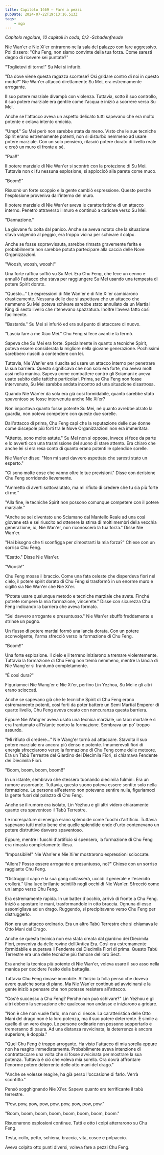 ```yaml
---
title: Capitolo 1469 – Fare a pezzi
pubDate: 2024-07-22T19:13:16.513Z
tags:
    - mga
---
```



<em>Capitolo regolare,
10 capitoli in coda, 0/3
-Schadenfreude</em>


Nie Wan'er e Nie Xi'er entrarono nella sala del palazzo con fare aggressivo. Poi dissero: "Chu Feng, non siamo convinte della tua forza. Come saresti degno di ricevere sei puntate?"


"Toglietevi di torno!" Su Mei si infuriò.


"Da dove viene questa ragazza scortese? Osi gridare contro di noi in questo modo?" Nie Wan'er attaccò direttamente Su Mei, era estremamente arrogante.


Il suo potere marziale divampò con violenza. Tuttavia, sotto il suo controllo, il suo potere marziale era gentile come l'acqua e iniziò a scorrere verso Su Mei.


Anche se l'attacco aveva un aspetto delicato tutti sapevano che era molto potente e celava intento omicida.


"Umpf." Su Mei però non sarebbe stata da meno. Visto che le sue tecniche Spirit erano estremamente potenti, non si disturbò nemmeno ad usare potere marziale. Con un solo pensiero, rilasciò potere dorato di livello reale e creò un muro di fronte a sé.


"Paa!!"


Il potere marziale di Nie Wan'er si scontrò con la protezione di Su Mei. Tuttavia non ci fu nessuna esplosione, si appiccicò alla parete come muco.


"Boom!!"


Risuonò un forte scoppio e la gente cambiò espressione. Questo perché l'esplosione proveniva dall'interno del muro.


Il potere marziale di Nie Wan'er aveva le caratteristiche di un attacco interno. Penetrò attraverso il muro e continuò a caricare verso Su Mei.


"Dannazione."


La giovane fu colta dal panico. Anche se aveva notato che la situazione stava volgendo al peggio, era troppo vicina per schivare il colpo.


Anche se fosse sopravvissuta, sarebbe rimasta gravemente ferita e probabilmente non sarebbe potuta partecipare alla caccia delle Nove Organizzazioni.


"Woosh, woosh, woosh!"


Una forte raffica soffiò su Su Mei. Era Chu Feng, che fece un cenno e annullò l'attacco che stava per raggiungere Su Mei usando una tempesta di potere Spirit dorato.


"Questo..." Le espressioni di Nie Wan'er e di Nie Xi'er cambiarono drasticamente. Nessuna delle due si aspettava che un attacco che nemmeno Su Mei poteva schivare sarebbe stato annullato da un Martial King di sesto livello che ritenevano spazzatura. Inoltre l'aveva fatto così facilmente.


"Bastarde." Su Mei si infuriò ed era sul punto di attaccare di nuovo.


"Lascia fare a me Xiao Mei." Chu Feng si fece avanti e la fermò.


Sapeva che Su Mei era forte. Specialmente in quanto a tecniche Spirit, poteva essere considerata la migliore nella giovane generazione. Pochissimi sarebbero riusciti a contendere con lei.


Tuttavia, Nie Wan'er era riuscita ad usare un attacco interno per penetrare la sua barriera. Questo significava che non solo era forte, ma aveva molti assi nella manica. Sapeva come combattere contro gli Sciamani e aveva usato subito delle tattiche particolari. Prima, se Chu Feng non fosse intervenuto, Su Mei sarebbe andata incontro ad una situazione disastrosa.


Quando Nie Wan'er da sola era già così formidabile, quanto sarebbe stato spaventoso se fosse intervenuta anche Nie Xi'er?


Non importava quanto fosse potente Su Mei, né quanto avrebbe alzato la guardia, non poteva competere con queste due sorelle.


Dall'attacco di prima, Chu Feng capì che la reputazione delle due donne come discepole più forti tra le Nove Organizzazioni non era immeritata.


"Attento, sono molto astute." Su Mei non si oppose, invece si fece da parte e lo avvertì con una trasmissione del suono di stare attento. Era chiaro che anche lei si era resa conto di quanto erano potenti le splendide sorelle.


Nie Wan'er disse: "Non mi sarei davvero aspettata che saresti stato un esperto."


"Ci sono molte cose che vanno oltre le tue previsioni." Disse con derisione Chu Feng sorridendo lievemente.


"Ammetto di averti sottovalutato, ma mi rifiuto di credere che tu sia più forte di me."


"Alla fine, le tecniche Spirit non possono comunque competere con il potere marziale."


"Anche se sei diventato uno Sciamano dal Mantello Reale ad una così giovane età e sei riuscito ad ottenere la stima di molti membri della vecchia generazione, io, Nie Wan'er, non riconoscerò la tua forza." Disse Nie Wan'er.


"Hai bisogno che ti sconfigga per dimostrarti la mia forza?" Chiese con un sorriso Chu Feng.


"Esatto." Disse Nie Wan'er.


"Woosh!"


Chu Feng mosse il braccio. Come una fata celeste che disperdeva fiori nel cielo, il potere spirit dorato di Chu Feng si trasformò in un enorme muro e sigillò sia Nie Wan'er che Nie Xi'er.


"Potete usare qualunque metodo e tecniche marziale che avete. Finché potrete rompere la mia formazione, vincerete." Disse con sicurezza Chu Feng indicando la barriera che aveva formato.


"Sei davvero arrogante e presuntuoso." Nie Wan'er sbuffò freddamente e strinse un pugno.


Un flusso di potere martial formò una lancia dorata. Con un potere sconvolgente, l'arma sfrecciò verso la formazione di Chu Feng.


"Boom!!"


Una forte esplosione. Il cielo e il terreno iniziarono a tremare violentemente. Tuttavia la formazione di Chu Feng non tremò nemmeno, mentre la lancia di Nie Wang'er si frantumò completamente.


"È così dura?"


Figuriamoci Nie Wang'er e Nie Xi'er, perfino Lin Yezhou, Su Mei e gli altri erano scioccati.


Anche se sapevano già che le tecniche Spirit di Chu Feng erano estremamente potenti, così forti da poter battere un Semi Martial Emperor di quarto livello, Chu Feng aveva creato con noncuranza questa barriera.


Eppure Nie Wang'er aveva usato una tecnica marziale, un tabù mortale e si era frantumato all'istante contro la formazione. Sembrava un po' troppo assurdo.


"Mi rifiuto di credere..." Nie Wang'er tornò ad attaccare. Stavolta il suo potere marziale era ancora più denso e potente. Innumerevoli fiori di energia sfrecciarono verso la formazione di Chu Feng come delle meteore. Era un Tabù Terrestre del Giardino dei Diecimila Fiori, si chiamava Fendente dei Diecimila Fiori.


"Boom, boom, boom, boom!!"


In un istante, sembrava che stessero tuonando diecimila fulmini. Era un rumore assordante. Tuttavia, questo suono poteva essere sentito solo nella formazione. Le persone all'esterno non potevano sentire nulla, figuriamoci la gente fuori dal palazzo di Chu Feng.


Anche se il rumore era isolato, Lin Yezhou e gli altri videro chiaramente quanto era spaventoso il Tabù Terrestre.


Le increspature di energia erano splendide come fuochi d'artificio. Tuttavia sapevano tutti molto bene che quelle splendide onde d'urto contenevano un potere distruttivo davvero spaventoso.


Eppure, mentre i fuochi d'artificio si spensero, la formazione di Chu Feng era rimasta completamente illesa.


"Impossibile!" Nie Wan'er e Nie Xi'er mostrarono espressioni scioccate.


"Allora? Posso essere arrogante e presuntuoso, no?" Chiese con un sorriso raggiante Chu Feng.


"Distruggi il capo e la sua gang collasserà, uccidi il generale e l'esercito crollerà." Una luce brillante scintillò negli occhi di Nie Wan'er. Sfrecciò come un lampo verso Chu Feng.


Era estremamente rapida. In un batter d'occhio, arrivò di fronte a Chu Feng. Iniziò a spostare le mani, trasformandole in otto braccia. Ognuna di esse assomigliava ad un drago. Ruggendo, si precipitavano verso Chu Feng per distruggerlo.


Non era un attacco ordinario. Era un altro Tabù Terrestre che si chiamava le Otto Mani del Drago.


Anche se questa tecnica non era stata creata dal giardino dei Diecimila Fiori, proveniva da delle rovine dell'Antica Era. Così era estremamente formidabile e superava il Fendente dei Diecimila Fiori di prima. Questo Tabù Terrestre era una delle tecniche più famose del loro Sect.


Era anche la tecnica più potente di Nie Wan'er, voleva usare il suo asso nella manica per decidere l'esito della battaglia.


Tuttavia Chu Feng rimase immobile. All'inizio la folla pensò che doveva avere qualche sorta di piano. Ma Nie Wan'er continuò ad avvicinarsi e la gente iniziò a pensare che non potesse resistere all'attacco.


"Cos'è successo a Chu Feng? Perché non può schivare?" Lin Yezhou e gli altri ebbero la sensazione che qualcosa non andasse e iniziarono a gridare.


"Non è che non vuole farlo, ma non ci riesce. La caratteristica delle Otto Mani del drago non è la loro potenza, ma il suo potere deterrente. È simile a quello di un vero drago. Le persone ordinarie non possono sopportarlo e tremeranno di paura. Ad una distanza ravvicinata, la deterrenza è ancora superiore, è doppia."


"Quel Chu Feng è troppo arrogante. Ha visto l'attacco di mia sorella eppure non ha reagito immediatamente. Probabilmente aveva intenzione di contrattaccare una volta che si fosse avvicinata per mostrare la sua potenza. Tuttavia è ciò che voleva mia sorella. Ora dovrà affrontare l'enorme potere deterrente delle otto mani del drago."


"Anche se volesse reagire, ha già perso l'occasione di farlo. Verrà sconfitto."


Pensò sogghignando Nie Xi'er. Sapeva quanto era terrificante il tabù terrestre.


"Pow, pow, pow, pow, pow, pow, pow, pow, pow."


"Boom, boom, boom, boom, boom, boom, boom, boom."


Risuonarono esplosioni continue. Tutti e otto i colpi atterrarono su Chu Feng.


Testa, collo, petto, schiena, braccia, vita, cosce e polpaccio.


Aveva colpito otto punti diversi, voleva fare a pezzi Chu Feng.
                                


                                



